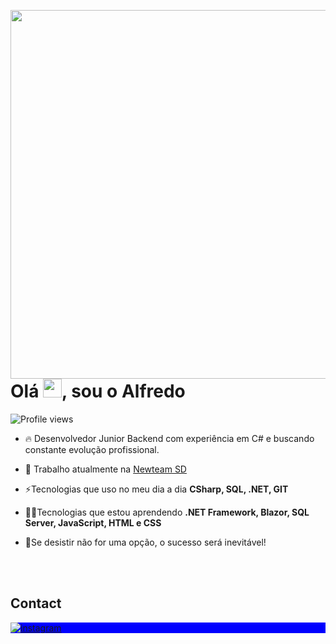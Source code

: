 <img align="right" height="590em"
src="https://raw.githubusercontent.com/gist/AlfredoNeeto/9cbed700622f91f37d5d626a90498208/raw/577fb0bb2633d88da565df13717ef14b67e74055/githubcard.svg"/>
<h1 align="left">Olá <img src="https://raw.githubusercontent.com/kaueMarques/kaueMarques/master/hi.gif" height="30px">, sou o Alfredo</h1>
<p align="left"> <img src="https://komarev.com/ghpvc/?username=AlfredoNeeto&color=blue" alt="Profile views" /> </p>

- 🔥 Desenvolvedor Junior Backend com experiência em C# e buscando constante evolução profissional.

- 🔭 Trabalho atualmente na [Newteam SD](https://www.newteam.com.br/)

- ⚡Tecnologias que uso no meu dia a dia **CSharp, SQL, .NET, GIT**

- 👨‍💻Tecnologias que estou aprendendo **.NET Framework, Blazor, SQL Server, JavaScript, HTML e CSS**

- 📕Se desistir não for uma opção, o sucesso será inevitável!


<br><br>

## Contact

<p align="left" style="background:blue">
<a href="https://instagram.com/alfredonneto" target="_blank">
 <img align="center" src="https://img.shields.io/badge/-alfredonneto-05122A?style=flat&logo=instagram" alt="instagram"/>
</a>
</p>
